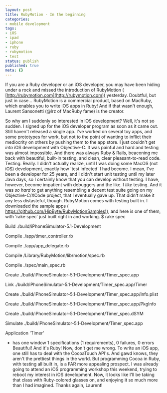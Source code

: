 ```yaml
---
layout: post
title: RubyMotion - In the beginning
categories:
- mobile development
tags:
- iOS
- ipad
- iphone
- ruby
- rubymotion
- test
status: publish
published: true
meta: {}
---
```


If you are a Ruby developer or an iOS developer, you may have been hiding under a rock and missed the introduction of RubyMotion (
[http://rubymotion.com](http://rubymotion.com)) yesterday. Doubtful, but just in case... RubyMotion is a commercial product, based on MacRuby, which enables you to write iOS apps in Ruby! And if that wasn't enough, Laurent Sansonetti (@lrz of MacRuby fame) is the creator.

 So why am I suddenly so interested in iOS development? Well, it's not so sudden. I signed up for the iOS developer program as soon as it came out. Still haven't released a single app. I've worked on several toy apps, and some prototypes for work, but not to the point of wanting to inflict their mediocrity on others by pushing them to the app store. I just couldn't get *into* iOS development with Objective-C. It was painful and hard and testing was almost impossible. And there was always Ruby & Rails, beaconing me back with beautiful, built-in testing, and clean, clear pleasant-to-read code. 
 Testing. Really. I didn't actually realize, until I was doing some MacOS (not iOS) development, exactly how 'test infected' I had become. I mean, I've been a developer for 25 years, and I didn't start unit testing until my later Java days, so I certainly know that you can develop without testing. I have, however, become impatient with debuggers and the like. I *like* testing. And it was *so hard* to get anything resembling a decent test suite going on my Objective-C/XCode project, that I eventually gave up. That didn't make it any less distasteful, though. 
 RubyMotion comes with testing built in. I downloaded the sample apps (
[https://github.com/HipByte/RubyMotionSamples)](https://github.com/HipByte/RubyMotionSamples)), and here is one of them, with 'rake spec' just built right in and working. 
 $ rake spec 

 Build ./build/iPhoneSimulator-5.1-Development 

 Compile ./app/timer_controller.rb 

 Compile ./app/app_delegate.rb 

 Compile /Library/RubyMotion/lib/motion/spec.rb 

 Compile ./spec/main_spec.rb 

 Create ./build/iPhoneSimulator-5.1-Development/Timer_spec.app 

 Link ./build/iPhoneSimulator-5.1-Development/Timer_spec.app/Timer 

 Create ./build/iPhoneSimulator-5.1-Development/Timer_spec.app/Info.plist 

 Create ./build/iPhoneSimulator-5.1-Development/Timer_spec.app/PkgInfo 

 Create ./build/iPhoneSimulator-5.1-Development/Timer_spec.dSYM 

 Simulate ./build/iPhoneSimulator-5.1-Development/Timer_spec.app 

Application 'Timer' 

 - has one window 
 1 specifications (1 requirements), 0 failures, 0 errors 
 Beautiful! And it's Ruby! 
 Now, don't get me wrong. To write an iOS app, one still has to deal with the CocoaTouch API's. And gawd knows, they aren't the prettiest things in the world. But programming Cocoa in Ruby, with testing all built in, is a FAR more appealing prospect. I was already going to attend an iOS programming workshop this weekend, trying to reboot my interest in iOS development. Now, it looks like I'll be taking that class with Ruby-colored glasses on, and enjoying it so much more than I had imagined. 
 Thanks again, Laurent!
